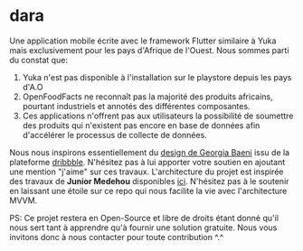 # dara

Une application mobile écrite avec le framework Flutter similaire à Yuka mais exclusivement pour les pays d'Afrique de l'Ouest. Nous sommes parti du constat que:
1. Yuka n'est pas disponible à l'installation sur le playstore depuis les pays d'A.O
2. OpenFoodFacts ne reconnaît pas la majorité des produits africains, pourtant industriels et annotés des différentes composantes.
3. Ces applications n'offrent pas aux utilisateurs la possibilité de soumettre des produits qui n'existent pas encore en base de données afin d'accélérer le processus de collecte de données.

Nous nous inspirons essentiellement du [design de Georgia Baeni](https://dribbble.com/shots/15160495-Yuka?utm_source=Clipboard_Shot&utm_campaign=GeorgiaBaeni&utm_content=Yuka&utm_medium=Social_Share&utm_source=Clipboard_Shot&utm_campaign=GeorgiaBaeni&utm_content=Yuka&utm_medium=Social_Share) issu de la plateforme [dribbble](https://dribbble.com/). N'hésitez pas à lui apporter votre soutien en ajoutant une mention "j'aime" sur ces travaux. L'architecture du projet est inspirée des travaux de **Junior Medehou** disponibles [ici](https://github.com/NemesisX1/flutter-starter-architecture). N'hésitez pas à le soutenir en laissant une étoile sur ce repo qui nous facilite la vie avec l'architecture MVVM.

PS: Ce projet restera en Open-Source et libre de droits étant donné qu'il nous sert tant à apprendre qu'à fournir une solution gratuite. Nous vous invitons donc à nous contacter pour toute contribution ^.^